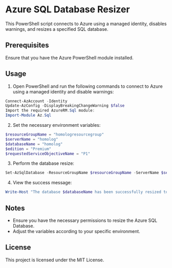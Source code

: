 # Azure SQL Database Resizer
This PowerShell script connects to Azure using a managed identity, disables warnings, and resizes a specified SQL database.

## Prerequisites
Ensure that you have the Azure PowerShell module installed.

## Usage
1. Open PowerShell and run the following commands to connect to Azure using a managed identity and disable warnings:

```powershell
Connect-AzAccount -Identity 
Update-AzConfig -DisplayBreakingChangeWarning $false
Import the required AzureRM.Sql module:
Import-Module Az.Sql
```

2. Set the necessary environment variables:

```powershell
$resourceGroupName = "homologresourcegroup"
$serverName = "homolog"
$databaseName = "homolog"
$edition = "Premium"
$requestedServiceObjectiveName = "P1"
```

3. Perform the database resize:

```powershell
Set-AzSqlDatabase -ResourceGroupName $resourceGroupName -ServerName $serverName -DatabaseName $databaseName -Edition $edition -RequestedServiceObjectiveName $requestedServiceObjectiveName
```

4. View the success message:

```powershell
Write-Host "The database $databaseName has been successfully resized to $edition/$requestedServiceObjectiveName"
```

## Notes
* Ensure you have the necessary permissions to resize the Azure SQL Database.
* Adjust the variables according to your specific environment.

## License
This project is licensed under the MIT License.
